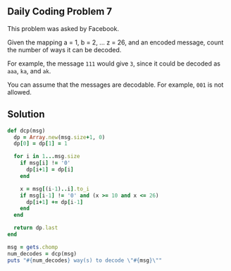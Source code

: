 ## Daily Coding Problem 7
This problem was asked by Facebook.

Given the mapping a = 1, b = 2, ... z = 26, and an encoded message, count the number of ways it can be decoded.

For example, the message `111` would give `3`, since it could be decoded as `aaa`, `ka`, and `ak`.

You can assume that the messages are decodable. For example, `001` is not allowed.

## Solution
```rb
def dcp(msg)
  dp = Array.new(msg.size+1, 0)
  dp[0] = dp[1] = 1

  for i in 1...msg.size
    if msg[i] != '0'
      dp[i+1] = dp[i]
    end

    x = msg[(i-1)..i].to_i
    if msg[i-1] != '0' and (x >= 10 and x <= 26)
      dp[i+1] += dp[i-1]
    end
  end

  return dp.last
end

msg = gets.chomp
num_decodes = dcp(msg)
puts "#{num_decodes} way(s) to decode \"#{msg}\""
```